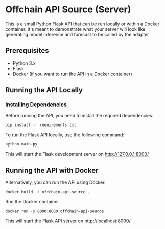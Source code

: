 # Offchain API Source (Server)

This is a small Python Flask API that can be run locally or within a Docker container. It's meant to demonstrate what your server will look like generating model inference and forecast to be called by the adapter

## Prerequisites

* Python 3.x
* Flask
* Docker (if you want to run the API in a Docker container)

## Running the API Locally

### Installing Dependencies

Before running the API, you need to install the required dependencies.

```bash
pip install -r requirements.txt
```

To run the Flask API locally, use the following command:

```bash
python main.py
```

This will start the Flask development server on http://127.0.0.1:8000/

## Running the API with Docker

Alternatively, you can run the API using Docker.

```bash
docker build -t offchain-api-source .
```

Run the Docker container

```bash
docker run -p 8000:8000 offchain-api-source
```

This will start the Flask API server on http://localhost:8000/
